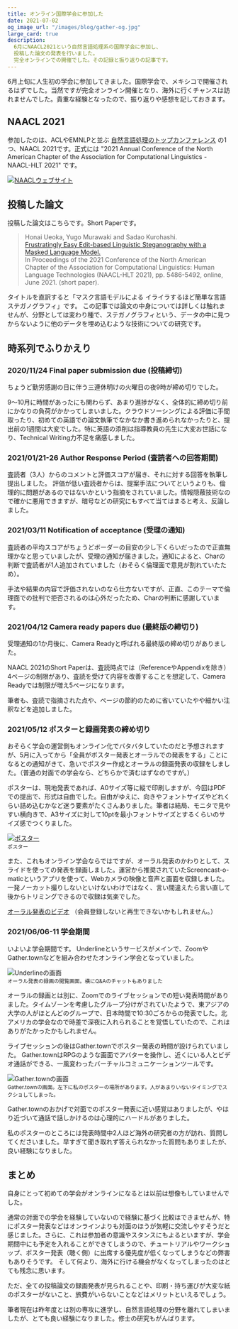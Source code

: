 ```yaml
---
title: オンライン国際学会に参加した
date: 2021-07-02
og_image_url: "/images/blog/gather-og.jpg"
large_card: true
description:
  6月にNAACL2021という自然言語処理系の国際学会に参加し、
  投稿した論文の発表を行いました。
  完全オンラインでの開催でした。その記録と振り返りの記事です。
---
```

6月上旬に人生初の学会に参加してきました。国際学会で、メキシコで開催されるはずでした。当然ですが完全オンライン開催となり、海外に行くチャンスは訪れませんでした。貴重な経験となったので、振り返りや感想を記しておきます。

## NAACL 2021

参加したのは、ACLやEMNLPと並ぶ [自然言語処理のトップカンファレンス](https://qiita.com/mhangyo/items/4eb5add038d6d4e76c79) の1つ、NAACL 2021です。正式には "2021 Annual Conference of the North American Chapter of the Association for Computational Linguistics - NAACL-HLT 2021" です。

[![NAACLウェブサイト](/images/blog/naacl.jpg)](https://2021.naacl.org/)

## 投稿した論文

投稿した論文はこちらです。Short Paperです。

> Honai Ueoka, Yugo Murawaki and Sadao Kurohashi.<br>
> [Frustratingly Easy Edit-based Linguistic Steganography with a Masked Language Model.](https://aclanthology.org/2021.naacl-main.433/)<br>
> In Proceedings of the 2021 Conference of the North American Chapter of the Association for Computational Linguistics: Human Language Technologies (NAACL-HLT 2021), pp. 5486-5492, online, June 2021. (short paper). 

タイトルを直訳すると「マスク言語モデルによる イライラするほど簡単な言語ステガノグラフィ」です。
この記事では論文の中身については詳しくは触れませんが、分野としては変わり種で、ステガノグラフィという、データの中に見つからないように他のデータを埋め込むような技術についての研究です。

## 時系列でふりかえり

### 2020/11/24 **Final paper submission due** (投稿締切)
ちょうど勤労感謝の日に伴う三連休明けの火曜日の夜9時が締め切りでした。

9～10月に時間があったにも関わらず、あまり進捗がなく、全体的に締め切り前にかなりの負荷がかかってしまいました。クラウドソーシングによる評価に手間取ったり、初めての英語での論文執筆でなかなか書き進められなかったりと、提出前の1週間は大変でした。特に英語の添削は指導教員の先生に大変お世話になり、Technical Writing力不足を痛感しました。

### 2021/01/21-26 **Author Response Period** (査読者への回答期間)
査読者（3人）からのコメントと評価スコアが届き、それに対する回答を執筆し提出しました。
評価が低い査読者からは、提案手法についてというよりも、倫理的に問題があるのではないかという指摘をされていました。情報隠蔽技術なので確かに悪用できますが、暗号などの研究にもすべて当てはまると考え、反論しました。

### 2021/03/11 **Notification of acceptance** (受理の通知)
査読者の平均スコアがちょうどボーダーの目安の少し下くらいだったので正直無理かなと思っていましたが、受理の通知が届きました。通知によると、Charの判断で査読者が1人追加されていました（おそらく倫理面で意見が割れていたため）。

手法や結果の内容で評価されないのなら仕方ないですが、正直、このテーマで倫理面での批判で拒否されるのは心外だったため、Charの判断に感謝しています。

### 2021/04/12 **Camera ready papers due** (最終版の締切り)
受理通知の1か月後に、Camera Readyと呼ばれる最終版の締め切りがありました。

NAACL 2021のShort Paperは、査読時点では（ReferenceやAppendixを除き）4ページの制限があり、査読を受けて内容を改善することを想定して、Camera Readyでは制限が増え5ページになります。

筆者も、査読で指摘された点や、ページの節約のために省いていたやや細かい注釈などを追加しました。

### 2021/05/12 **ポスターと録画発表の締め切り**
おそらく学会の運営側もオンライン化でバタバタしていたのだと予想されますが、5月に入ってから「全員がポスター発表とオーラルでの発表をする」ことになるとの通知がきて、急いでポスター作成とオーラルの録画発表の収録をしました。（普通の対面での学会なら、どちらかで済むはずなのですが。）

ポスターは、現地発表であれば、A0サイズ等に縦で印刷しますが、今回はPDFでの提出で、形式は自由でした。自由がゆえに、向きやフォントサイズやどれくらい詰め込むかなど迷う要素がたくさんありました。筆者は結局、モニタで見やすい横向きで、A3サイズに対して10ptを最小フォントサイズとするくらいのサイズ感でつくりました。

[![ポスター](/images/blog/poster.png)](https://cdn.honai.me/other/naacl-2021-poster.pdf)<br>
<small>ポスター</small>

また、これもオンライン学会ならではですが、オーラル発表のかわりとして、スライドを使っての発表を録画しました。運営から推奨されていたScreencast-o-maticというアプリを使って、Webカメラの映像と音声と画面を収録しました。一発ノーカット撮りしないといけないわけではなく、言い間違えたら言い直して後からトリミングできるので収録は気楽でした。

[オーラル発表のビデオ](https://underline.io/lecture/19735-frustratingly-easy-edit-based-linguistic-steganography-with-a-masked-language-model)
（会員登録しないと再生できないかもしれません。）

### 2021/06/06-11 **学会期間**
いよいよ学会期間です。
Underlineというサービスがメインで、ZoomやGather.townなどを組み合わせたオンライン学会となっていました。

![Underlineの画面](/images/blog/underline.jpg)<br>
<small>オーラル発表の録画の閲覧画面。横にQ&Aのチャットもありました</small>

オーラルの録画とは別に、Zoomでのライブセッションでの短い発表時間がありました。タイムゾーンを考慮したグループ分けがされていたようで、東アジアの大学の人がほとんどのグループで、日本時間で10:30ごろからの発表でした。北アメリカの学会なので時差で深夜に入れられることを覚悟していたので、これはありがたかったかもしれません。

ライブセッションの後はGather.townでポスター発表の時間が設けられていました。
Gather.townはRPGのような画面でアバターを操作し、近くにいる人とビデオ通話ができる、一風変わったバーチャルコミュニケーションツールです。

![Gather.townの画面](/images/blog/gather.jpg)<br>
<small>Gather.townの画面。左下に私のポスターの場所があります。人があまりいないタイミングでスクショしてしまった。</small>

Gather.townのおかげで対面でのポスター発表に近い感覚はありましたが、やはり近づいて通話で話しかけるのは心理的にハードルがありました。

私のポスターのところには発表時間中2人ほど海外の研究者の方が訪れ、質問してくださいました。早すぎて聞き取れず答えられなかった質問もありましたが、良い経験になりました。

## まとめ

自身にとって初めての学会がオンラインになるとは以前は想像もしていませんでした。

通常の対面での学会を経験していないので経験に基づく比較はできませんが、特にポスター発表などはオンラインよりも対面のほうが気軽に交流しやすそうだと感じました。さらに、これは参加者の意識やスタンスにもよるといますが、学会期間中にも予定を入れることができてしまうので、チュートリアルやワークショップ、ポスター発表（聴く側）に出席する優先度が低くなってしまうなどの弊害もありそうです。
そして何より、海外に行ける機会がなくなってしまったのはとても残念に思います。

ただ、全ての投稿論文の録画発表が見られることや、印刷・持ち運びが大変な紙のポスターがないこと、旅費がいらないことなどはメリットといえるでしょう。

筆者現在は昨年度とは別の専攻に進学し、自然言語処理の分野を離れてしまいましたが、とても良い経験になりました。修士の研究もがんばります。
